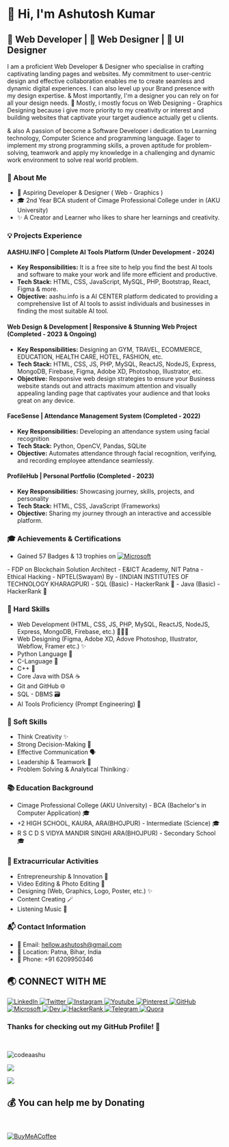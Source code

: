 # 👋 Hi, I'm Ashutosh Kumar

## 🔗 Web Developer | 🔗 Web Designer | 🔗 UI Designer

I am a proficient Web Developer & Designer who specialise in crafting captivating landing pages and websites. My commitment to user-centric design and effective collaboration enables me to create seamless and dynamic digital experiences. I can also level up your Brand presence with my design expertise. & Most importantly, I'm a designer you can rely on for all your design needs. 🎯 Mostly, i mostly focus on Web Designing - Graphics Designing because i give more priority to my creativity or interest and building websites that captivate your target audience actually get u clients.

& also A passion of become a Software Developer i dedication to Learning technology, Computer Science and programming language. Eager to implement my strong programming skills, a proven aptitude for problem-solving, teamwork and apply my knowledge in a challenging and dynamic work environment to solve real world problem.


### 📌 About Me

- 💼 Aspiring Developer & Designer ( Web - Graphics )
- 🎓 2nd Year BCA student of Cimage Professional College under in (AKU University)
- ✨ A Creator and Learner who likes to share her learnings and creativity.


### 💡 Projects Experience

#### AASHU.INFO | Complete AI Tools Platform (Under Development - 2024)
- **Key Responsibilities:** It is a free site to help you find the best AI tools and software to make your work and life more efficient and productive.
- **Tech Stack:** HTML, CSS, JavaScript, MySQL, PHP, Bootstrap, React, Figma & more.
- **Objective:** aashu.info is a AI CENTER platform dedicated to providing a comprehensive list of AI tools to assist individuals and businesses in finding the most suitable AI tool.

#### Web Design & Development | Responsive & Stunning Web Project (Completed - 2023 & Ongoing)
- **Key Responsibilities:** Designing an GYM, TRAVEL, ECOMMERCE, EDUCATION, HEALTH CARE, HOTEL, FASHION, etc. 
- **Tech Stack:** HTML, CSS, JS, PHP, MySQL, ReactJS, NodeJS, Express, MongoDB, Firebase, Figma, Adobe XD, Photoshop, Illustrator, etc.
- **Objective:** Responsive web design strategies to ensure your Business website stands out and attracts maximum attention and visually appealing landing page that captivates your audience and that looks great on any device.

#### FaceSense | Attendance Management System (Completed - 2022)
- **Key Responsibilities:** Developing an attendance system using facial recognition
- **Tech Stack:** Python, OpenCV, Pandas, SQLite
- **Objective:** Automates attendance through facial recognition, verifying, and recording employee attendance seamlessly.

#### ProfileHub | Personal Portfolio (Completed - 2023)
- **Key Responsibilities:** Showcasing journey, skills, projects, and personality
- **Tech Stack:** HTML, CSS, JavaScript (Frameworks)
- **Objective:** Sharing my journey through an interactive and accessible platform.

### 🎓 Achievements & Certifications

- Gained 57 Badges & 13 trophies on <a href="https://learn.microsoft.com/en-gb/users/ashutoshkumar-0101/"> 
    <img src="https://img.shields.io/badge/Microsoft-100000?style=for-the-badge&logo=microsoft&logoColor=white" title="Microsoft"  alt="Microsoft"/>
</a> 
- FDP on Blockchain Solution Architect - E&ICT Academy, NIT Patna
- Ethical Hacking - NPTEL(Swayam) By - (INDIAN INSTITUTES OF TECHNOLOGY KHARAGPUR)
- SQL (Basic) - HackerRank 📜
- Java (Basic) - HackerRank 📜

### 🔧 Hard Skills

- Web Development (HTML, CSS, JS, PHP, MySQL, ReactJS, NodeJS, Express, MongoDB, Firebase, etc.) 🧑🏻‍💻
- Web Designing (Figma, Adobe XD, Adove Photoshop, Illustrator, Webflow, Framer etc.) ✨
- Python Language 🐍
- C-Language 📝
- C++ 🧠
- Core Java with DSA ☕
- Git and GitHub 🌐
- SQL - DBMS 🗃️
- AI Tools Proficiency (Prompt Engineering) 🤖

### 🤝 Soft Skills

- Think Creativity ✨
- Strong Decision-Making 🤔
- Effective Communication 🗣️
- Leadership & Teamwork 🤝
- Problem Solving & Analytical Thinlking💡

### 📚 Education Background

- Cimage Professional College (AKU University) - BCA (Bachelor's in Computer Application) 🎓
- +2 HIGH SCHOOL, KAURA, ARA(BHOJPUR) - Intermediate (Science) 🎓
- R S C D S VIDYA MANDIR SINGHI ARA(BHOJPUR) - Secondary School 🎓

### 🌟 Extracurricular Activities

- Entrepreneurship & Innovation 💼
- Video Editing & Photo Editing 🎥
- Designing (Web, Graphics, Logo, Poster, etc.) ✨
- Content Creating 🪄
- Listening Music 🎼

### 📬 Contact Information

- 📧 Email: hellow.ashutosh@gmail.com
- 📍 Location: Patna, Bihar, India
- 📱 Phone: +91 6209950346

## 🌏 **CONNECT WITH ME**

<a  href="https://www.linkedin.com/in/ashutoshkumaraashu/">
    <img src="https://img.shields.io/badge/LinkedIn-0077B5?style=for-the-badge&logo=linkedin&logoColor=white" title="LinkedIn"  alt="LinkedIn"/>
</a>
<a href="https://twitter.com/warrior_aashuu"> 
    <img src="https://img.shields.io/badge/Twitter-1DA1F2?style=for-the-badge&logo=twitter&logoColor=white" title="Twitter"  alt="Twitter"/>
</a>
<a href="https://www.instagram.com/aashu_the.rajput/"> 
    <img src="https://img.shields.io/badge/Instagram-E4405F?style=for-the-badge&logo=instagram&logoColor=white" title="Instagram"  alt="Instagram"/>
</a>
<a href="https://www.youtube.com/@codeaashu"> 
    <img src="https://img.shields.io/badge/YouTube-FF0000?style=for-the-badge&logo=youtube&logoColor=white" title="Youtube"  alt="Youtube"/>
</a>
<a href="https://in.pinterest.com/codeaashu/"> 
    <img src="https://img.shields.io/badge/Pinterest-100000?style=for-the-badge&logo=pinterest&logoColor=white" title="Pinterest"  alt="Pinterest"/>
</a>
<a href="https://www.github.com/codeaashu"> 
    <img src="https://img.shields.io/badge/GitHub-100000?style=for-the-badge&logo=github&logoColor=white" title="GitHub"  alt="GitHub"/>
</a>
<a href="https://learn.microsoft.com/en-gb/users/ashutoshkumar-0101/"> 
    <img src="https://img.shields.io/badge/Microsoft-100000?style=for-the-badge&logo=microsoft&logoColor=white" title="Microsoft"  alt="Microsoft"/>
</a>
<a href="https://dev.to/codeaashu"> 
    <img src="https://img.shields.io/badge/Dev-100000?style=for-the-badge&logo=dev&logoColor=white" title="Dev"  alt="Dev"/>
</a>
<a href="https://www.hackerrank.com/codeaashu"> 
    <img src="https://img.shields.io/badge/HackerRank-100000?style=for-the-badge&logo=hackerrank&logoColor=white" title="HackerRank"  alt="HackerRank"/>
</a>
<a href="https://t.me/codeaashu"> 
    <img src="https://img.shields.io/badge/Telegram-100000?style=for-the-badge&logo=telegram&logoColor=white" title="Telegram"  alt="Telegram"/>
</a>
<a href="https://www.quora.com/profile/Ashutosh-Singh-7553"> 
    <img src="https://img.shields.io/badge/Quora-100000?style=for-the-badge&logo=quora&logoColor=white" title="Quora"  alt="Quora"/>
</a>

<br />

### **Thanks for checking out my GitHub Profile!** 🙏

<br />

<p align="left"> <img src="https://komarev.com/ghpvc/?username=codeaashu&label=Profile%20views&color=0e75b6&style=flat" alt="codeaashu" /> </p>

![](https://ForTheBadge.com/images/badges/built-with-love.svg)

![](https://img.shields.io/github/followers/codeaashu?logo=github&style=for-the-badge&color=0891b2&labelColor=1c1917)


 ## 💰 You can help me by Donating

<br/>
 
  [![BuyMeACoffee](https://img.buymeacoffee.com/button-api/?text=Buymeacoffee&emoji=&slug=codingstella&button_colour=FFDD00&font_colour=000000&font_family=Comic&outline_colour=000000&coffee_colour=ffffff)](https://www.buymeacoffee.com/codeaashu)
